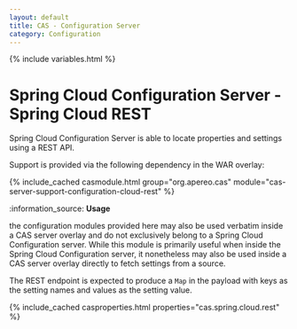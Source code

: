 ```yaml
---
layout: default
title: CAS - Configuration Server
category: Configuration
---
```


{% include variables.html %}

# Spring Cloud Configuration Server - Spring Cloud REST

Spring Cloud Configuration Server is able to locate properties and settings using a REST API.

Support is provided via the following dependency in the WAR overlay:

{% include_cached casmodule.html group="org.apereo.cas" module="cas-server-support-configuration-cloud-rest" %}

<div class="alert alert-info mt-3">:information_source: <strong>Usage</strong><p>the configuration modules provided here may also be used verbatim inside a CAS server overlay and do not exclusively belong to a Spring Cloud Configuration server. While this module is primarily useful when inside the Spring Cloud Configuration server, it nonetheless may also be used inside a CAS server overlay directly to fetch settings from a source.</p></div>

The REST endpoint is expected to produce a `Map` in the payload with keys as the setting names
and values as the setting value.

{% include_cached casproperties.html properties="cas.spring.cloud.rest" %}
